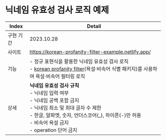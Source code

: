 # 닉네임 유효성 검사 로직 예제

| Index | Detail                                                                                                                                                                                                                                                                                                                                                     |
|-------|------------------------------------------------------------------------------------------------------------------------------------------------------------------------------------------------------------------------------------------------------------------------------------------------------------------------------------------------------------|
| 구현 기간 | 2023.10.28                                                                                                                                                                                                                                                                                                                                                 |
| 사이트   | https://korean-profanity-filter-example.netlify.app/                                                                                                                                                                                                                                                                                                       |
| 기능    | - 정규 표현식을 활용한 닉네임 유효성 검사 로직 <br/>- <a href="https://pub.dev/packages/korean_profanity_filter">korean profanity filter<a/>(욕설·비속어 식별 패키지)를 사용하여 욕설·비속어 필터링 로직                                                                                                                                                                                         <br/> |
| 상세    | **닉네임 유효성 검사 규칙** <br/> - 닉네임 입력 여부 <br/> - 닉네임 공백 포함 금지  <br/> - 닉네임 최소 및 최대 글자 수 제한 <br/> - 한글, 알파멧, 숫자,  언더스코어(_), 하이픈(-)만 허용 <br/> - 비속어 욕설 금지 <br/> - operation 단어 금지                                                                                                                                                                                 |
